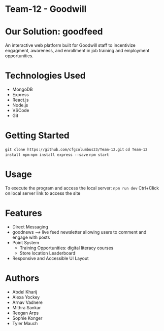 # Team-12 - Goodwill
# Our Solution: goodfeed
An interactive web platform built for Goodwill staff to incentivize engagment, awareness, and enrollment in job training and employment opportunities. 

# Technologies Used
+ MongoDB
+ Express
+ React.js
+ Node.js
+ VSCode
+ Git


# Getting Started
```git clone https://github.com/cfgcolumbus23/Team-12.git```
```cd Team-12```
```install npm```
```npm install express --save```
```npm start```

# Usage
To execute the program and access the local server: ```npm run dev```
Ctrl+Click on local server link to access the site

# Features
  + Direct Messaging
  + goodnews --> live feed newsletter allowing users to comment and engage with posts
  + Point System
      + Training Opportunities: digital literacy courses
      + Store location Leaderboard
  + Responsive and Accessible UI Layout

# Authors
+ Abdel Kharij
+ Alexa Yockey
+ Arnav Vadnere
+ Mithra Sankar
+ Reegan Arps
+ Sophie Konger
+ Tyler  Mauch

   

   
